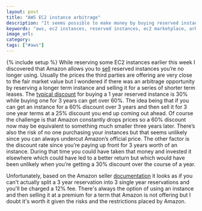 ```yaml
---
layout: post
title: "AWS EC2 instance arbitrage"
description: "It seems possible to make money by buying reserved instances and then selling them at a discount on the AWS market."
keywords: "aws, ec2 instances, reserved instances, ec2 marketplace, arbitrage"
image_url:
category:
tags: ["#aws"]
---
```

{% include setup %}
While reserving some EC2 instances earlier this week I discovered that Amazon allows you to [sell](http://docs.aws.amazon.com/AWSEC2/latest/UserGuide/ri-market-buying-guide.html) reserved instances you’re no longer using. Usually the prices the third parties are offering are very close to the fair market value but I wondered if there was an arbitrage opportunity by reserving a longer term instance and selling it for a series of shorter term leases. The [typical discount](https://aws.amazon.com/ec2/pricing/) for buying a 1 year reserved instance is 30% while buying one for 3 years can get over 60%. The idea being that if you can get an instance for a 60% discount over 3 years and then sell it for 3 one year terms at a 25% discount you end up coming out ahead. Of course the challenge is that Amazon constantly drops prices so a 60% discount now may be equivalent to something much smaller three years later. There’s also the risk of no one purchasing your instances but that seems unlikely since you can always undercut Amazon’s official price. The other factor is the discount rate since you’re paying up front for 3 years worth of an instance. During that time you could have taken that money and invested it elsewhere which could have led to a better return but which would have been unlikely when you’re getting a 30% discount over the course of a year.

Unfortunately, based on the Amazon seller [documentation](http://docs.aws.amazon.com/AWSEC2/latest/UserGuide/ri-market-selling-guide.html) it looks as if you can't actually split a 3 year reservation into 3 single year reservations and you'll be charged a 12% fee. There's always the option of using an instance and then selling it at a premium for a term that Amazon is not offering but I doubt it's worth it given the risks and the restrictions placed by Amazon.

